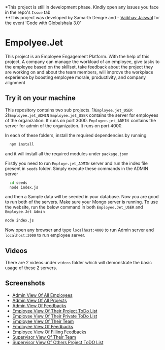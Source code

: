 *This project is still in development phase. Kindly open any issues you face in the repo's `Issue` tab                                                       
**This project was developed by Samarth Dengre and - [Vaibhav Jaiswal](https://github.com/thecurious1-sudo) for the event 'Code with Globalshala 3.0'

# Empolyee.Jet

This project is an Employee Engagement Platform. With the help of this project, A company can manage the workload of an employee, give tasks to the employee based on the skillset, take feedback about the project they are working on and about the team members, will improve the workplace experience by boosting employee morale, productivity, and company alignment

## Try it on your machine
This repository contains two sub projects. 
1)`Employee.jet_USER`
2)`Employee.jet_ADMIN`
`Employee.jet_USER` contains the server for employees of the organization. It runs on port 3000.
`Employee.jet_ADMIN `contains the server for admin of the organization. It runs on port 4000.

In each of these folders, install the required dependencies by running
```bash
  npm install 
```
and it will install all the required modules under `package.json`

Firstly you need to run `Employe.jet_ADMIN` server and run the index file present in `seeds` folder.
Simply execute these commands in the ADMIN server
```bash
  cd seeds
  node index.js
```
and then a Sample data will be seeded in your database. Now you are good to run both of the servers.
Make sure your Mongo server is running.
To use the website, run the below command in both `Employee.Jet_USER` and `Employee.Jet Admin`
```bash
node index.js
```
Now open any browser and type `localhost:4000` to run Admin server and `localhost:3000` to run employee server.

## Videos
There are 2 videos under `videos` folder which will demonstrate the basic usage of these 2 servers.


## Screenshots

- [Admin View Of All Employees](https://asset.cloudinary.com/dodw1eaic/025db36858ecb4fdaddfece9ad83f98f)
- [Admin View Of All Projects](https://asset.cloudinary.com/dodw1eaic/386ee8d24ac06928dda2a9839c30365b)
- [Admin View Of Feedbacks](https://asset.cloudinary.com/dodw1eaic/ab15a71391c809ecc948671437664c1d)
- [Employee View Of Their Project ToDo List](https://asset.cloudinary.com/dodw1eaic/12cfef960fedf7ba6f093e4876ba469b)
- [Employee View Of Their Private ToDo List](https://asset.cloudinary.com/dodw1eaic/b4dcbe186b86ed4ac0c8ff05efd14022)
- [Employee View Of Their Team](https://asset.cloudinary.com/dodw1eaic/28cbc29fbe10f1e18368b7d29f3b0d6d)
- [Employee View Of Feedbacks](https://asset.cloudinary.com/dodw1eaic/82db4733a3685178d2d2251a72540488)
- [Employee View Of Filling Feedbacks](https://asset.cloudinary.com/dodw1eaic/228d69fc28828a2523e3f5445b6364d3)
- [Supervisor View Of Their Team](https://asset.cloudinary.com/dodw1eaic/25ae921f65ab491dd9465b8dfb4717de)
- [Supervisor View Of Others Project ToDO List](https://asset.cloudinary.com/dodw1eaic/72fbe476b563856c05528b098de1d7cf)

